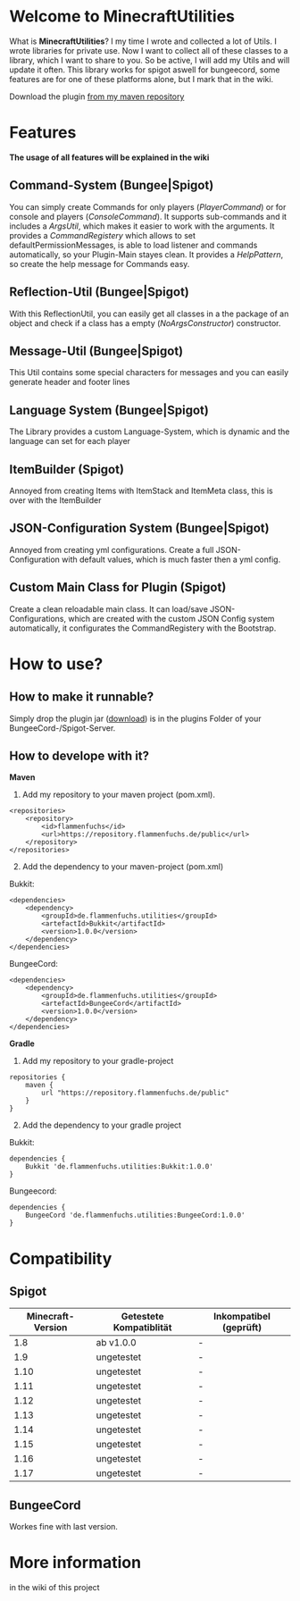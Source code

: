 
# Welcome to MinecraftUtilities
What is **MinecraftUtilities**?
I my time I wrote and collected a lot of Utils. I wrote libraries for private use. Now I want to collect all of these classes to a library, which I want to share to you. So be active, I will add my Utils and will update it often. This library works for spigot aswell for bungeecord, some features are for one of these platforms alone, but I mark that in the wiki.

Download the plugin [from my maven repository](https://repository.flammenfuchs.de/public/de/flammenfuchs/utilities/MinecraftUtilities-final/1.0.0/MinecraftUtilities-final-1.0.0.jar)


# Features
**The usage of all features will be explained in the wiki**

## Command-System (Bungee|Spigot)

You can simply create Commands for only players (*PlayerCommand*) or for console and players (*ConsoleCommand*). It supports sub-commands and it includes a *ArgsUtil*, which makes it easier to work with the arguments. It provides a *CommandRegistery* which allows to set defaultPermissionMessages, is able to load listener and commands automatically, so your Plugin-Main stayes clean. It provides a *HelpPattern*, so create the help message for Commands easy.

## Reflection-Util (Bungee|Spigot)

With this ReflectionUtil, you can easily get all classes in a the package of an object and check if a class has a empty (*NoArgsConstructor*) constructor.

## Message-Util (Bungee|Spigot)
This Util contains some special characters for messages and you can easily generate header and footer lines

## Language System (Bungee|Spigot)
The Library provides a custom Language-System, which is dynamic and the language can set for each player

## ItemBuilder (Spigot)
Annoyed from creating Items with ItemStack and ItemMeta class, this is over with the ItemBuilder

## JSON-Configuration System (Bungee|Spigot)
Annoyed from creating yml configurations. Create a full JSON-Configuration with default values, which is much faster then a yml config.

## Custom Main Class for Plugin (Spigot)
Create a clean reloadable main class. It can load/save JSON-Configurations, which are created with the custom JSON Config system automatically, it configurates the CommandRegistery with the Bootstrap.

# How to use?

## How to make it runnable?

Simply drop the plugin jar ([download](https://repository.flammenfuchs.de/public/de/flammenfuchs/utilities/MinecraftUtilities-final/1.0.0/MinecraftUtilities-final-1.0.0.jar)) is in the plugins Folder of your BungeeCord-/Spigot-Server.

## How to develope with it? 

**Maven**

1. Add my repository to your maven project (pom.xml).

> 
	<repositories>
		<repository>
			<id>flammenfuchs</id>
			<url>https://repository.flammenfuchs.de/public</url>
		</repository>
	</repositories>

2. Add the dependency to your maven-project (pom.xml)

Bukkit:

> 
	<dependencies>
		<dependency>
			<groupId>de.flammenfuchs.utilities</groupId>
			<artefactId>Bukkit</artifactId>
			<version>1.0.0</version>
		</dependency>
	</dependencies>

BungeeCord:

> 
	<dependencies>
		<dependency>
			<groupId>de.flammenfuchs.utilities</groupId>
			<artefactId>BungeeCord</artifactId>
			<version>1.0.0</version>
		</dependency>
	</dependencies>

**Gradle**
1. Add my repository to your gradle-project

> 
	repositories {
	    maven {
	        url "https://repository.flammenfuchs.de/public"
	    }
	}

 2. Add the dependency to your gradle project

Bukkit:

	dependencies {
	    Bukkit 'de.flammenfuchs.utilities:Bukkit:1.0.0'
	}
Bungeecord:

    dependencies {
	    BungeeCord 'de.flammenfuchs.utilities:BungeeCord:1.0.0'
	}

# Compatibility
## Spigot
|Minecraft-Version |Getestete Kompatiblität        |Inkompatibel (geprüft)       |
|------------------|-------------------------------|-----------------------------|
|1.8               |ab v1.0.0                      |-                            |
|1.9               |ungetestet                     |-                            |
|1.10              |ungetestet                     |-                            |
|1.11              |ungetestet                     |-                            |
|1.12              |ungetestet                     |-                            |
|1.13              |ungetestet                     |-                            |
|1.14              |ungetestet                     |-                            |
|1.15              |ungetestet                     |-                            |
|1.16              |ungetestet                     |-                            |
|1.17              |ungetestet                     |-                            |

## BungeeCord
Workes fine with last version.
# More information
in the wiki of this project
